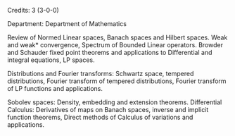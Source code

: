 Credits: 3 (3-0-0)

Department: Department of Mathematics

Review of Normed Linear spaces, Banach spaces and Hilbert spaces. Weak and weak* convergence, Spectrum of Bounded Linear operators. Browder and Schauder fixed point theorems and applications to Differential and integral equations, LP spaces.

Distributions and Fourier transforms: Schwartz space, tempered distributions, Fourier transform of tempered distributions, Fourier transform of LP functions and applications.

Sobolev spaces: Density, embedding and extension theorems. Differential Calculus: Derivatives of maps on Banach spaces, inverse and implicit function theorems, Direct methods of Calculus of variations and applications.